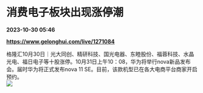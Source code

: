 # 消费电子板块出现涨停潮

**2023-10-30 05:46**

**https://www.gelonghui.com/live/1271084**

格隆汇10月30日｜光大同创、精研科技、国光电器、东睦股份、福蓉科技、水晶光电、福日电子等十股涨停。10月31日上午10：08，华为将举行nova新品发布会。届时华为将正式发布nova 11 SE。目前，该款机型已在各大电商平台商家开启预约。  
![](https://img5.gelonghui.com/live/78638-c0758d84-7845-4c05-8817-10cf89aaf72b.jpg)